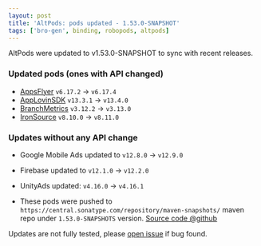 ```yaml
---
layout: post
title: 'AltPods: pods updated - 1.53.0-SNAPSHOT'
tags: ['bro-gen', binding, robopods, altpods]
---
```

AltPods were updated to v1.53.0-SNAPSHOT to sync with recent releases.

### Updated pods (ones with API changed)
* [AppsFlyer](https://github.com/dkimitsa/robovm-robopods/tree/dev/v1.53.0/appsflyer)   `v6.17.2` -> `v6.17.4`
* [AppLovinSDK](https://github.com/dkimitsa/robovm-robopods/tree/dev/v1.53.0/applovinsdk/)  `v13.3.1` -> `v13.4.0`
* [BranchMetrics](https://github.com/dkimitsa/robovm-robopods/tree/dev/v1.53.0/branchmetrics/) `v3.12.2` -> `v3.13.0`
* [IronSource](https://github.com/dkimitsa/robovm-robopods/tree/dev/v1.53.0/ironsource/)   `v8.10.0` -> `v8.11.0`

### Updates without any API change
* Google Mobile Ads updated to `v12.8.0` -> `v12.9.0` 
* Firebase updated to `v12.1.0` -> `v12.2.0`
* UnityAds updated: `v4.16.0` -> `v4.16.1`

* These pods were pushed to `https://central.sonatype.com/repository/maven-snapshots/` maven repo under `1.53.0-SNAPSHOTS` version.
[Source code @github](https://github.com/dkimitsa/robovm-robopods/tree/dev/v1.53.0)

Updates are not fully tested, please [open issue](https://github.com/dkimitsa/robovm-robopods/issues/new) if bug found.
